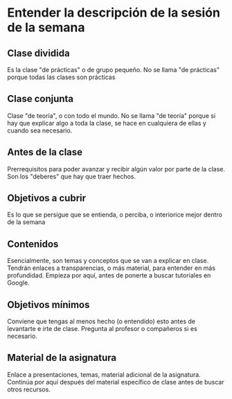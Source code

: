 # Entender la descripción de la sesión de la semana

## Clase dividida

Es la clase "de prácticas" o de grupo pequeño. No se llama "de prácticas" porque
todas las clases son prácticas

## Clase conjunta

Clase "de teoría", o con todo el mundo. No se llama "de teoría" porque si hay
que explicar algo a toda la clase, se hace en cualquiera de ellas y cuando sea
necesario.

## Antes de la clase

Prerrequisitos para poder avanzar y recibir algún valor por parte de la
clase. Son los "deberes" que hay que traer hechos.

## Objetivos a cubrir

Es lo que se persigue que se entienda, o perciba, o interiorice mejor dentro de
la semana

## Contenidos

Esencialmente, son temas y conceptos que se van a explicar en clase. Tendrán
enlaces a transparencias, o más material, para entender en más
profundidad. Empieza por aquí, antes de ponerte a buscar tutoriales en Google.

## Objetivos mínimos

Conviene que tengas al menos hecho (o entendido) esto antes de levantarte e irte
de clase. Pregunta al profesor o compañeros si es necesario.

## Material de la asignatura

Enlace a presentaciones, temas, material adicional de la asignatura. Continúa
por aquí después del material específico de clase antes de buscar otros recursos.

